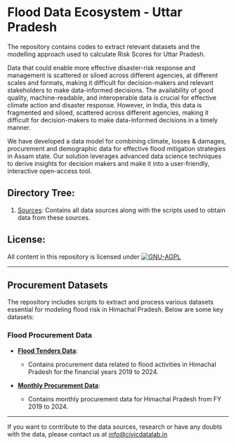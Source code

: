 # Flood Data Ecosystem - Uttar Pradesh
The repository contains codes to extract relevant datasets and the modelling approach used to calculate Risk Scores for Uttar Pradesh.



Data that could enable more effective disaster-risk response and management is scattered or siloed across different agencies, at different scales and formats, making it difficult for decision-makers and relevant stakeholders to make data-informed decisions. The availability of good quality, machine-readable, and interoperable data is crucial for effective climate action and disaster response. However, in India, this data is fragmented and siloed, scattered across different agencies, making it difficult for decision-makers to make data-informed decisions in a timely manner.

We have developed a data model for combining climate, losses & damages, procurement and demographic data for effective flood mitigation strategies in Assam state. Our solution leverages advanced data science techniques to derive insights for decision makers and make it into a user-friendly, interactive open-access tool.


## Directory Tree:
1. [Sources](https://github.com/CivicDataLab/flood-data-ecosystem-Odisha/tree/main/Sources): Contains all data sources along with the scripts used to obtain data from these sources. 

## License:
All content in this repository is licensed under
[![GNU-AGPL](https://www.gnu.org/graphics/agplv3-155x51.png)](LICENSE.md)


---


## Procurement Datasets

The repository includes scripts to extract and process various datasets essential for modeling flood risk in Himachal Pradesh. Below are some key datasets:

### Flood Procurement Data
- **[Flood Tenders Data](https://github.com/CivicDataLab/flood-data-ecosystem-odisha/tree/main/Sources/TENDERS/data/flood_tenders)**:
  - Contains procurement data related to flood activities in Himachal Pradesh for the financial years 2019 to 2024.

- **[Monthly Procurement Data](https://github.com/CivicDataLab/flood-data-ecosystem-odisha/tree/main/Sources/TENDERS/data/monthly_tenders)**:
  - Contains monthly procurement data for Himachal Pradesh from FY 2019 to 2024.

---


If you want to contribute to the data sources, research or have any doubts with the data, please contact us at info@civicdatalab.in
